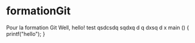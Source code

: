formationGit
============

Pour la formation Git
Well, hello!
test
qsdcsdq
sqdxq
d
q
dxsq
d
x
main () {
	printf("hello");
}
